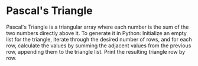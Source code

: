 # Pascal's Triangle
Pascal's Triangle is a triangular array where each number is the sum of the two numbers directly above it. To generate it in Python: Initialize an empty list for the triangle, iterate through the desired number of rows, and for each row, calculate the values by summing the adjacent values from the previous row, appending them to the triangle list. Print the resulting triangle row by row.
